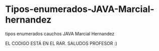 # Tipos-enumerados-JAVA-Marcial-hernandez
tipos enumerados cauchos JAVA Marcial Hernandez


EL CODIGO ESTÁ EN EL RAR. SALUDOS PROFESOR :)
